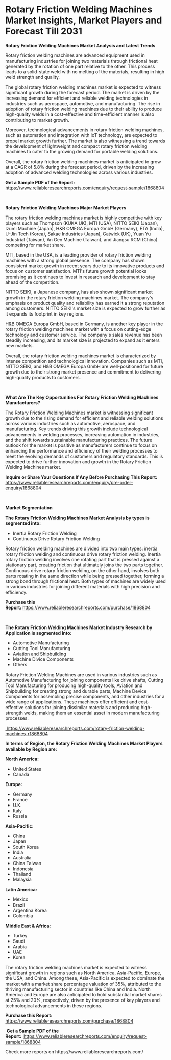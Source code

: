 <p><h1>Rotary Friction Welding Machines Market Insights, Market Players and Forecast Till 2031</h1></p><p><strong>Rotary Friction Welding Machines Market Analysis and Latest Trends</strong></p>
<p><p>Rotary friction welding machines are advanced equipment used in manufacturing industries for joining two materials through frictional heat generated by the rotation of one part relative to the other. This process leads to a solid-state weld with no melting of the materials, resulting in high weld strength and quality.</p><p>The global rotary friction welding machines market is expected to witness significant growth during the forecast period. The market is driven by the increasing demand for efficient and reliable welding technologies in industries such as aerospace, automotive, and manufacturing. The rise in adoption of rotary friction welding machines due to their ability to produce high-quality welds in a cost-effective and time-efficient manner is also contributing to market growth.</p><p>Moreover, technological advancements in rotary friction welding machines, such as automation and integration with IoT technology, are expected to propel market growth further. The market is also witnessing a trend towards the development of lightweight and compact rotary friction welding machines to cater to the growing demand for portable welding solutions.</p><p>Overall, the rotary friction welding machines market is anticipated to grow at a CAGR of 5.8% during the forecast period, driven by the increasing adoption of advanced welding technologies across various industries.</p></p>
<p><strong>Get a Sample PDF of the Report:&nbsp;</strong> <a href="https://www.reliableresearchreports.com/enquiry/request-sample/1868804">https://www.reliableresearchreports.com/enquiry/request-sample/1868804</a></p>
<p>&nbsp;</p>
<p><strong>Rotary Friction Welding Machines Major Market Players</strong></p>
<p><p>The rotary friction welding machines market is highly competitive with key players such as Thompson (KUKA UK), MTI (USA), NITTO SEIKI (Japan), Izumi Machine (Japan), H&B OMEGA Europa GmbH (Germany), ETA (India), U-Jin Tech (Korea), Sakae Industries (Japan), Gatwick (UK), Yuan Yu Industrial (Taiwan), An Gen Machine (Taiwan), and Jiangsu RCM (China) competing for market share.</p><p>MTI, based in the USA, is a leading provider of rotary friction welding machines with a strong global presence. The company has shown consistent market growth in recent years due to its innovative products and focus on customer satisfaction. MTI's future growth potential looks promising as it continues to invest in research and development to stay ahead of the competition.</p><p>NITTO SEIKI, a Japanese company, has also shown significant market growth in the rotary friction welding machines market. The company's emphasis on product quality and reliability has earned it a strong reputation among customers. NITTO SEIKI's market size is expected to grow further as it expands its footprint in key regions.</p><p>H&B OMEGA Europa GmbH, based in Germany, is another key player in the rotary friction welding machines market with a focus on cutting-edge technology and customer service. The company's sales revenue has been steadily increasing, and its market size is projected to expand as it enters new markets.</p><p>Overall, the rotary friction welding machines market is characterized by intense competition and technological innovation. Companies such as MTI, NITTO SEIKI, and H&B OMEGA Europa GmbH are well-positioned for future growth due to their strong market presence and commitment to delivering high-quality products to customers.</p></p>
<p>&nbsp;</p>
<p><strong>What Are The Key Opportunities For Rotary Friction Welding Machines Manufacturers?</strong></p>
<p><p>The Rotary Friction Welding Machines market is witnessing significant growth due to the rising demand for efficient and reliable welding solutions across various industries such as automotive, aerospace, and manufacturing. Key trends driving this growth include technological advancements in welding processes, increasing automation in industries, and the shift towards sustainable manufacturing practices. The future outlook for the market is positive as manufacturers continue to focus on enhancing the performance and efficiency of their welding processes to meet the evolving demands of customers and regulatory standards. This is expected to drive further innovation and growth in the Rotary Friction Welding Machines market.</p></p>
<p><strong>Inquire or Share Your Questions If Any Before Purchasing This Report:</strong> <a href="https://www.reliableresearchreports.com/enquiry/pre-order-enquiry/1868804">https://www.reliableresearchreports.com/enquiry/pre-order-enquiry/1868804</a></p>
<p>&nbsp;</p>
<p><strong>Market Segmentation</strong></p>
<p><strong>The Rotary Friction Welding Machines Market Analysis by types is segmented into:</strong></p>
<p><ul><li>Inertia Rotary Friction Welding</li><li>Continuous Drive Rotary Friction Welding</li></ul></p>
<p><p>Rotary friction welding machines are divided into two main types: inertia rotary friction welding and continuous drive rotary friction welding. Inertia rotary friction welding involves one rotating part that is pressed against a stationary part, creating friction that ultimately joins the two parts together. Continuous drive rotary friction welding, on the other hand, involves both parts rotating in the same direction while being pressed together, forming a strong bond through frictional heat. Both types of machines are widely used in various industries for joining different materials with high precision and efficiency.</p></p>
<p><strong>Purchase this Report:&nbsp;</strong><a href="https://www.reliableresearchreports.com/purchase/1868804">https://www.reliableresearchreports.com/purchase/1868804</a></p>
<p>&nbsp;</p>
<p><strong>The Rotary Friction Welding Machines Market Industry Research by Application is segmented into:</strong></p>
<p><ul><li>Automotive Manufacturing</li><li>Cutting Tool Manufacturing</li><li>Aviation and Shipbuilding</li><li>Machine Divice Components</li><li>Others</li></ul></p>
<p><p>Rotary Friction Welding Machines are used in various industries such as Automotive Manufacturing for joining components like drive shafts, Cutting Tool Manufacturing for producing high-quality tools, Aviation and Shipbuilding for creating strong and durable parts, Machine Device Components for assembling precise components, and other industries for a wide range of applications. These machines offer efficient and cost-effective solutions for joining dissimilar materials and producing high-strength welds, making them an essential asset in modern manufacturing processes.</p></p>
<p><a href="https://www.reliableresearchreports.com/rotary-friction-welding-machines-r1868804">&nbsp;https://www.reliableresearchreports.com/rotary-friction-welding-machines-r1868804</a></p>
<p><strong>In terms of Region, the Rotary Friction Welding Machines Market Players available by Region are:</strong></p>
<p>
    <p> <strong> North America: </strong>
        <ul>
            <li>United States</li>
            <li>Canada</li>
        </ul>
        </p> 
    <p> <strong> Europe: </strong>
        <ul>
            <li>Germany</li>
            <li>France</li>
            <li>U.K.</li>
            <li>Italy</li>
            <li>Russia</li>
        </ul>
        </p> 
    <p> <strong> Asia-Pacific: </strong>
        <ul>
            <li>China</li>
            <li>Japan</li>
            <li>South Korea</li>
            <li>India</li>
            <li>Australia</li>
            <li>China Taiwan</li>
            <li>Indonesia</li>
            <li>Thailand</li>
            <li>Malaysia</li>
        </ul>
        </p> 
    <p> <strong> Latin America: </strong>
        <ul>
            <li>Mexico</li>
            <li>Brazil</li>
            <li>Argentina Korea</li>
            <li>Colombia</li>
        </ul>
        </p> 
    <p> <strong> Middle East & Africa: </strong>
        <ul>
            <li>Turkey</li>
            <li>Saudi</li>
            <li>Arabia</li>
            <li>UAE</li>
            <li>Korea</li>
        </ul>
    </p>
    </p>
<p><p>The rotary friction welding machines market is expected to witness significant growth in regions such as North America, Asia-Pacific, Europe, the USA, and China. Among these, Asia-Pacific is expected to dominate the market with a market share percentage valuation of 35%, attributed to the thriving manufacturing sector in countries like China and India. North America and Europe are also anticipated to hold substantial market shares at 25% and 20%, respectively, driven by the presence of key players and technological advancements in these regions.</p></p>
<p><strong>Purchase this Report: </strong><a href="https://www.reliableresearchreports.com/purchase/1868804">https://www.reliableresearchreports.com/purchase/1868804</a></p>
<p>&nbsp;<strong>Get a Sample PDF of the Report:&nbsp;&nbsp;</strong><a href="https://www.reliableresearchreports.com/enquiry/request-sample/1868804">https://www.reliableresearchreports.com/enquiry/request-sample/1868804</a></p>
<p><strong></strong></p>
<p>Check more reports on https://www.reliableresearchreports.com/</p>